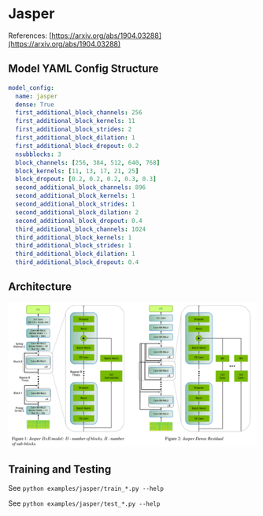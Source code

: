 # Jasper

References: [https://arxiv.org/abs/1904.03288](https://arxiv.org/abs/1904.03288)

## Model YAML Config Structure

```yaml
model_config:
  name: jasper
  dense: True
  first_additional_block_channels: 256
  first_additional_block_kernels: 11
  first_additional_block_strides: 2
  first_additional_block_dilation: 1
  first_additional_block_dropout: 0.2
  nsubblocks: 3
  block_channels: [256, 384, 512, 640, 768]
  block_kernels: [11, 13, 17, 21, 25]
  block_dropout: [0.2, 0.2, 0.2, 0.3, 0.3]
  second_additional_block_channels: 896
  second_additional_block_kernels: 1
  second_additional_block_strides: 1
  second_additional_block_dilation: 2
  second_additional_block_dropout: 0.4
  third_additional_block_channels: 1024
  third_additional_block_kernels: 1
  third_additional_block_strides: 1
  third_additional_block_dilation: 1
  third_additional_block_dropout: 0.4
```

## Architecture

<img src="./figs/jasper_arch.png" alt="jasper_arch" width="800px" />

## Training and Testing

See `python examples/jasper/train_*.py --help`

See `python examples/jasper/test_*.py --help`
